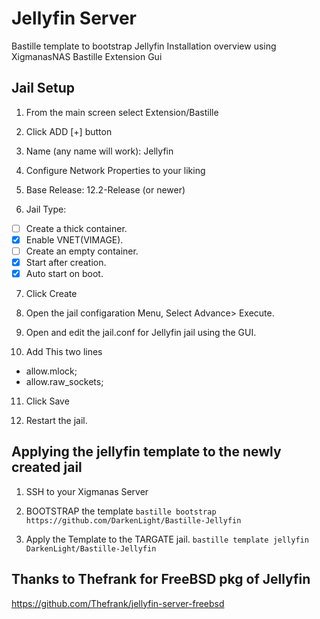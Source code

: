 # Jellyfin Server
Bastille template to bootstrap Jellyfin
Installation overview using XigmanasNAS Bastille Extension Gui

## Jail Setup
1. From the main screen select Extension/Bastille

2. Click ADD [+] button

3. Name (any name will work): Jellyfin

4. Configure Network Properties to your liking

5. Base Release: 12.2-Release (or newer)

6. Jail Type: 
- [ ] Create a thick container.
- [x] Enable VNET(VIMAGE).
- [ ] Create an empty container.
- [x] Start after creation.
- [x] Auto start on boot.

7. Click Create

8. Open the jail configaration Menu, Select Advance> Execute.

9. Open and edit the jail.conf for Jellyfin jail using the GUI.

10. Add This two lines
- allow.mlock;
- allow.raw_sockets;

11. Click Save

12. Restart the jail.


## Applying the jellyfin template to the newly created jail

1. SSH to your Xigmanas Server

2. BOOTSTRAP the template
`bastille bootstrap https://github.com/DarkenLight/Bastille-Jellyfin`

3. Apply the Template to the TARGATE jail.
`bastille template jellyfin DarkenLight/Bastille-Jellyfin`


## Thanks to Thefrank for FreeBSD pkg of Jellyfin
https://github.com/Thefrank/jellyfin-server-freebsd
